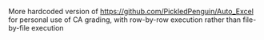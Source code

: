More hardcoded version of https://github.com/PickledPenguin/Auto_Excel for personal use of CA grading, with row-by-row execution rather than file-by-file execution